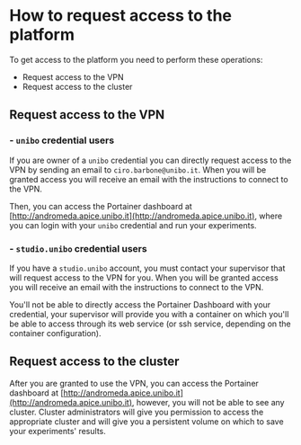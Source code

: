 
# How to request access to the platform

To get access to the platform you need to perform these operations:

* Request access to the VPN
* Request access to the cluster

## Request access to the VPN

### - `unibo` credential users

If you are owner of a `unibo` credential you can directly request access to the VPN by sending an email to `ciro.barbone@unibo.it`. 
When you will be granted access you will receive an email with the instructions to connect to the VPN.

Then, you can access the Portainer dashboard at [http://andromeda.apice.unibo.it](http://andromeda.apice.unibo.it), where you can login with your `unibo` credential and run your experiments.

### - `studio.unibo` credential users

If you have a `studio.unibo` account, you must contact your supervisor that will request access to the VPN for you. 
When you will be granted access you will receive an email with the instructions to connect to the VPN.

You'll not be able to directly access the Portainer Dashboard with your credential, your supervisor will provide you with a container on which you'll be able to access through its web service (or ssh service, depending on the container configuration).
  
## Request access to the cluster

After you are granted to use the VPN, you can access the Portainer dashboard at [http://andromeda.apice.unibo.it](http://andromeda.apice.unibo.it), however, you will not be able to see any cluster.
Cluster administrators will give you permission to access the appropriate cluster and will give you a persistent volume on which to save your experiments' results.

